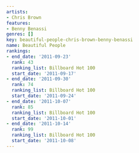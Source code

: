 ```yaml
---
artists:
- Chris Brown
features:
- Benny Benassi
genres: []
key: beautiful-people-chris-brown-benny-benassi
name: Beautiful People
rankings:
- end_date: '2011-09-23'
  rank: 43
  ranking_list: Billboard Hot 100
  start_date: '2011-09-17'
- end_date: '2011-09-30'
  rank: 74
  ranking_list: Billboard Hot 100
  start_date: '2011-09-24'
- end_date: '2011-10-07'
  rank: 85
  ranking_list: Billboard Hot 100
  start_date: '2011-10-01'
- end_date: '2011-10-14'
  rank: 99
  ranking_list: Billboard Hot 100
  start_date: '2011-10-08'
---
```


